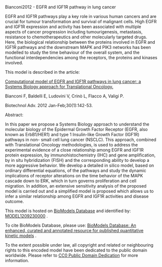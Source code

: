 

Bianconi2012 - EGFR and IGF1R pathway in lung cancer

EGFR and IGF1R pathways play a key role in various human cancers and are
crucial for tumour transformation and survival of malignant cells. High EGFR
and IGF1R expression and activity has been associated with multiple aspects of
cancer progression including tumourigenesis, metastasis, resistance to
chemotherapeutics and other molecularly targeted drugs. Here, the biological
relationship between the proteins involved in EGFR and IGF1R pathways and the
downstream MAPK and PIK3 networks has been modelled to study the time
behaviour of the overall system, and the functional interdependencies among
the receptors, the proteins and kinases involved.

This model is described in the article:

[Computational model of EGFR and IGF1R pathways in lung cancer: a Systems
Biology approach for Translational
Oncology.](http://identifiers.org/pubmed/21620944)

Bianconi F, Baldelli E, Ludovini V, Crinò L, Flacco A, Valigi P.

Biotechnol Adv. 2012 Jan-Feb;30(1):142-53.

Abstract:

In this paper we propose a Systems Biology approach to understand the
molecular biology of the Epidermal Growth Factor Receptor (EGFR, also known as
ErbB1/HER1) and type 1 Insulin-like Growth Factor (IGF1R) pathways in non-
small cell lung cancer (NSCLC). This approach, combined with Translational
Oncology methodologies, is used to address the experimental evidence of a
close relationship among EGFR and IGF1R protein expression, by
immunohistochemistry (IHC) and gene amplification, by in situ hybridization
(FISH) and the corresponding ability to develop a more aggressive behavior. We
develop a detailed in silico model, based on ordinary differential equations,
of the pathways and study the dynamic implications of receptor alterations on
the time behavior of the MAPK cascade down to ERK, which in turn governs
proliferation and cell migration. In addition, an extensive sensitivity
analysis of the proposed model is carried out and a simplified model is
proposed which allows us to infer a similar relationship among EGFR and IGF1R
activities and disease outcome.

This model is hosted on [BioModels Database](http://www.ebi.ac.uk/biomodels)
and identified by:
[MODEL1209230000](http://identifiers.org/biomodels.db/MODEL1209230000) .

To cite BioModels Database, please use: [BioModels Database: An enhanced,
curated and annotated resource for published quantitative kinetic
models](http://identifiers.org/pubmed/20587024) .

To the extent possible under law, all copyright and related or neighbouring
rights to this encoded model have been dedicated to the public domain
worldwide. Please refer to [CC0 Public Domain
Dedication](http://creativecommons.org/publicdomain/zero/1.0/) for more
information.

